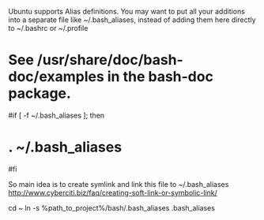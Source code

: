 Ubuntu supports Alias definitions.
You may want to put all your additions into a separate file like
~/.bash_aliases, instead of adding them here directly to ~/.bashrc or ~/.profile

# See /usr/share/doc/bash-doc/examples in the bash-doc package.
#if [ -f ~/.bash_aliases ]; then
#    . ~/.bash_aliases
#fi

So main idea is to create symlink and link this file to ~/.bash_aliases
http://www.cyberciti.biz/faq/creating-soft-link-or-symbolic-link/

cd ~
ln -s %path_to_project%/bash/.bash_aliases .bash_aliases
